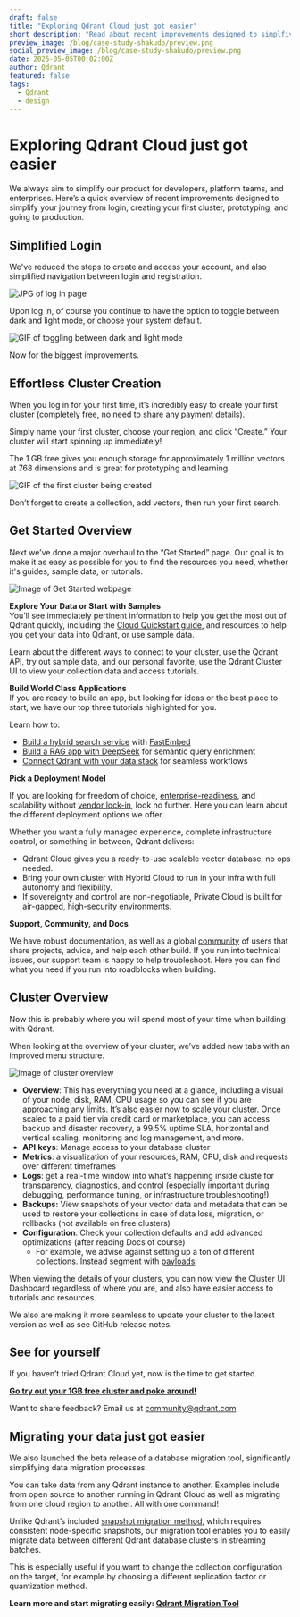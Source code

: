 ```yaml
---
draft: false
title: "Exploring Qdrant Cloud just got easier"
short_description: "Read about recent improvements designed to simplfiy your journey with Qdrant."
preview_image: /blog/case-study-shakudo/preview.png
social_preview_image: /blog/case-study-shakudo/preview.png
date: 2025-05-05T00:02:00Z
author: Qdrant
featured: false
tags:
  - Qdrant
  - design
---
```

# Exploring Qdrant Cloud just got easier

We always aim to simplify our product for developers, platform teams, and enterprises. Here’s a quick overview of recent improvements designed to simplify your journey from login, creating your first cluster, prototyping, and going to production.

## Simplified Login

We've reduced the steps to create and access your account, and also simplified navigation between login and registration.

![JPG of log in page](/blog/product-ui-changes/log-in-page.jpg)

Upon log in, of course you continue to have the option to toggle between dark and light mode, or choose your system default. 

![GIF of toggling between dark and light mode](/blog/product-ui-changes/gif-dark-light-mode.gif)

Now for the biggest improvements. 

## Effortless Cluster Creation 

When you log in for your first time, it’s incredibly easy to create your first cluster (completely free, no need to share any payment details). 

Simply name your first cluster, choose your region, and click “Create.” Your cluster will start spinning up immediately\!

The 1 GB free gives you enough storage for approximately 1 million vectors at 768 dimensions and is great for prototyping and learning.

![GIF of the first cluster being created](/blog/product-ui-changes/my-first-cluster.gif)

Don’t forget to create a collection, add vectors, then run your first search.

## Get Started Overview 

Next we’ve done a major overhaul to the “Get Started” page. Our goal is to make it as easy as possible for you to find the resources you need, whether it's guides, sample data, or tutorials.   
    
![Image of Get Started webpage](/blog/product-ui-changes/get-started-overview.jpg)

**Explore Your Data or Start with Samples**  
You’ll see immediately pertinent information to help you get the most out of Qdrant quickly, including the [Cloud Quickstart guide](https://qdrant.tech/documentation/quickstart-cloud/), and resources to help you get your data into Qdrant, or use sample data. 

Learn about the different ways to connect to your cluster, use the Qdrant API, try out sample data, and our personal favorite, use the Qdrant Cluster UI to view your collection data and access tutorials. 

**Build World Class Applications**  
If you are ready to build an app, but looking for ideas or the best place to start, we have our top three tutorials highlighted for you. 

Learn how to:
* [Build a hybrid search service](https://qdrant.tech/documentation/beginner-tutorials/hybrid-search-fastembed/) with [FastEmbed](https://github.com/qdrant/fastembed)   
* [Build a RAG app with DeepSeek](https://qdrant.tech/documentation/rag-deepseek/) for semantic query enrichment  
* [Connect Qdrant with your data stack](https://qdrant.tech/documentation/data-management/) for seamless workflows

**Pick a Deployment Model**

If you are looking for freedom of choice, [enterprise-readiness](https://qdrant.tech/blog/enterprise-vector-search/), and scalability without [vendor lock-in](https://qdrant.tech/blog/are-you-vendor-locked/), look no further. Here you can learn about the different deployment options we offer. 

Whether you want a fully managed experience, complete infrastructure control, or something in between, Qdrant delivers:

* Qdrant Cloud gives you a ready-to-use scalable vector database, no ops needed.  
* Bring your own cluster with Hybrid Cloud to run in your infra with full autonomy and flexibility.  
* If sovereignty and control are non-negotiable, Private Cloud is built for air-gapped, high-security environments.

**Support, Community, and Docs**

We have robust documentation, as well as a global [community](https://discord.com/invite/qdrant) of users that share projects, advice, and help each other build. If you run into technical issues, our support team is happy to help troubleshoot. Here you can find what you need if you run into roadblocks when building. 

## Cluster Overview 

Now this is probably where you will spend most of your time when building with Qdrant. 

When looking at the overview of your cluster, we’ve added new tabs with an improved menu structure. 

![Image of cluster overview](/blog/product-ui-changes/my-first-cluster-overview.jpg)

* **Overview**: This has everything you need at a glance, including a visual of your node, disk, RAM, CPU usage so you can see if you are approaching any limits. It’s also easier now to scale your cluster. Once scaled to a paid tier via credit card or marketplace, you can access backup and disaster recovery, a 99.5% uptime SLA, horizontal and vertical scaling, monitoring and log management, and more.   
* **API** **keys**: Manage access to your database cluster  
* **Metrics**: a visualization of your resources, RAM, CPU, disk and requests over different timeframes   
* **Logs**: get a real-time window into what’s happening inside cluste for transparency, diagnostics, and control (especially important during debugging, performance tuning, or infrastructure troubleshooting\!)  
* **Backups:** View snapshots of your vector data and metadata that can be used to restore your collections in case of data loss, migration, or rollbacks (not available on free clusters)   
* **Configuration**: Check your collection defaults and add advanced optimizations (after reading Docs of course)   
  * For example, we advise against setting up a ton of different collections. Instead segment with [payloads](https://qdrant.tech/documentation/concepts/payload/).

When viewing the details of your clusters, you can now view the Cluster UI Dashboard regardless of where you are, and also have easier access to tutorials and resources. 

We also are making it more seamless to update your cluster to the latest version as well as see GitHub release notes.   
   
## See for yourself

If you haven’t tried Qdrant Cloud yet, now is the time to get started.

[**Go try out your 1GB free cluster and poke around\!**](https://cloud.qdrant.io/signup%20)   

Want to share feedback? Email us at community@qdrant.com

## Migrating your data just got easier 

We also launched the beta release of a database migration tool, significantly simplifying data migration processes.

You can take data from any Qdrant instance to another. Examples include from open source to another running in Qdrant Cloud as well as migrating from one cloud region to another. All with one command\!

Unlike Qdrant’s included [snapshot migration method](https://qdrant.tech/documentation/concepts/snapshots/), which requires consistent node-specific snapshots, our migration tool enables you to easily migrate data between different Qdrant database clusters in streaming batches. 

This is especially useful if you want to change the collection configuration on the target, for example by choosing a different replication factor or quantization method.

**Learn more and start migrating easily: [Qdrant Migration Tool](https://github.com/qdrant/migration)**